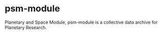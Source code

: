 # psm-module
Planetary and Space Module, psm-module is a collective data archive for Planetary Research.
